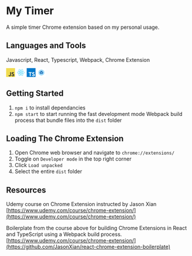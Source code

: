 # My Timer

A simple timer Chrome extension based on my personal usage.

## Languages and Tools

Javascript, React, Typescript, Webpack, Chrome Extension

<img src="https://raw.githubusercontent.com/github/explore/80688e429a7d4ef2fca1e82350fe8e3517d3494d/topics/javascript/javascript.png" width="24" height="24px" /> <img src="https://raw.githubusercontent.com/github/explore/80688e429a7d4ef2fca1e82350fe8e3517d3494d/topics/react/react.png" width="24" height="24px" /> <img src="https://raw.githubusercontent.com/github/explore/80688e429a7d4ef2fca1e82350fe8e3517d3494d/topics/typescript/typescript.png" width="24" height="24px" /> <img src="https://raw.githubusercontent.com/github/explore/80688e429a7d4ef2fca1e82350fe8e3517d3494d/topics/webpack/webpack.png" width="24" height="24px" />

## Getting Started

1. `npm i` to install dependancies
2. `npm start` to start running the fast development mode Webpack build process that bundle files into the `dist` folder

## Loading The Chrome Extension

1. Open Chrome web browser and navigate to `chrome://extensions/`
2. Toggle on `Developer mode` in the top right corner
3. Click `Load unpacked`
4. Select the entire `dist` folder

## Resources

Udemy course on Chrome Extension instructed by Jason Xian
[https://www.udemy.com/course/chrome-extension/](https://www.udemy.com/course/chrome-extension/)

Boilerplate from the course above for building Chrome Extensions in React and TypeScript using a Webpack build process.
[https://www.udemy.com/course/chrome-extension/](https://github.com/JasonXian/react-chrome-extension-boilerplate)